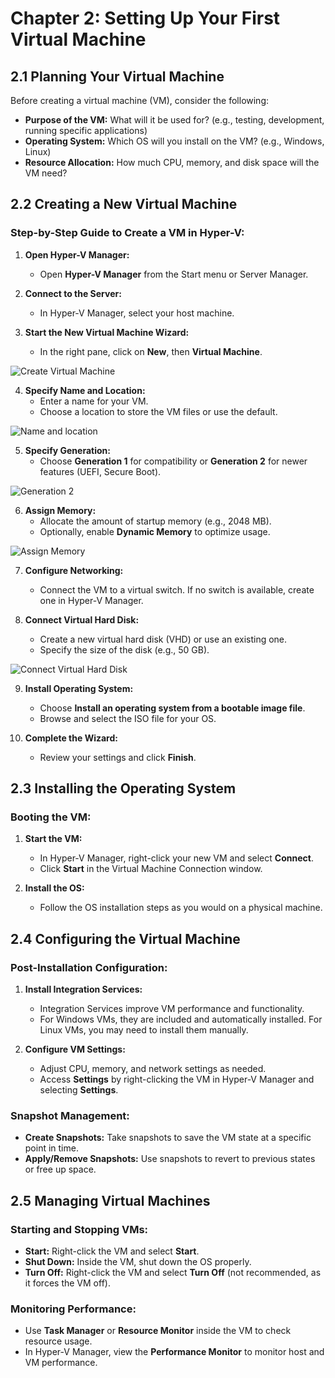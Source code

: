 # Chapter 2: Setting Up Your First Virtual Machine

## 2.1 Planning Your Virtual Machine

Before creating a virtual machine (VM), consider the following:

- **Purpose of the VM:** What will it be used for? (e.g., testing, development, running specific applications)
- **Operating System:** Which OS will you install on the VM? (e.g., Windows, Linux)
- **Resource Allocation:** How much CPU, memory, and disk space will the VM need?

## 2.2 Creating a New Virtual Machine

### Step-by-Step Guide to Create a VM in Hyper-V:

1. **Open Hyper-V Manager:**
   - Open **Hyper-V Manager** from the Start menu or Server Manager.

2. **Connect to the Server:**
   - In Hyper-V Manager, select your host machine.

3. **Start the New Virtual Machine Wizard:**
   - In the right pane, click on **New**, then **Virtual Machine**.

![Create Virtual Machine](https://mylemans.online/assets/img/Hyper-V-Guide/Chapter-2/Chapter-2-2-3.png)

4. **Specify Name and Location:**
   - Enter a name for your VM.
   - Choose a location to store the VM files or use the default.

![Name and location](https://mylemans.online/assets/img/Hyper-V-Guide/Chapter-2/Chapter-2-2-4.png)

5. **Specify Generation:**
   - Choose **Generation 1** for compatibility or **Generation 2** for newer features (UEFI, Secure Boot).

![Generation 2](https://mylemans.online/assets/img/Hyper-V-Guide/Chapter-2/Chapter-2-2-5.png)

6. **Assign Memory:**
   - Allocate the amount of startup memory (e.g., 2048 MB).
   - Optionally, enable **Dynamic Memory** to optimize usage.

![Assign Memory](https://mylemans.online/assets/img/Hyper-V-Guide/Chapter-2/Chapter-2-2-6.png)

7. **Configure Networking:**
   - Connect the VM to a virtual switch. If no switch is available, create one in Hyper-V Manager.

8. **Connect Virtual Hard Disk:**
   - Create a new virtual hard disk (VHD) or use an existing one.
   - Specify the size of the disk (e.g., 50 GB).

![Connect Virtual Hard Disk](https://mylemans.online/assets/img/Hyper-V-Guide/Chapter-2/Chapter-2-2-8.png)

9. **Install Operating System:**
   - Choose **Install an operating system from a bootable image file**.
   - Browse and select the ISO file for your OS.

10. **Complete the Wizard:**
    - Review your settings and click **Finish**.

## 2.3 Installing the Operating System

### Booting the VM:
1. **Start the VM:**
   - In Hyper-V Manager, right-click your new VM and select **Connect**.
   - Click **Start** in the Virtual Machine Connection window.

2. **Install the OS:**
   - Follow the OS installation steps as you would on a physical machine.

## 2.4 Configuring the Virtual Machine

### Post-Installation Configuration:
1. **Install Integration Services:**
   - Integration Services improve VM performance and functionality.
   - For Windows VMs, they are included and automatically installed. For Linux VMs, you may need to install them manually.

2. **Configure VM Settings:**
   - Adjust CPU, memory, and network settings as needed.
   - Access **Settings** by right-clicking the VM in Hyper-V Manager and selecting **Settings**.

### Snapshot Management:
- **Create Snapshots:** Take snapshots to save the VM state at a specific point in time.
- **Apply/Remove Snapshots:** Use snapshots to revert to previous states or free up space.

## 2.5 Managing Virtual Machines

### Starting and Stopping VMs:
- **Start:** Right-click the VM and select **Start**.
- **Shut Down:** Inside the VM, shut down the OS properly.
- **Turn Off:** Right-click the VM and select **Turn Off** (not recommended, as it forces the VM off).

### Monitoring Performance:
- Use **Task Manager** or **Resource Monitor** inside the VM to check resource usage.
- In Hyper-V Manager, view the **Performance Monitor** to monitor host and VM performance.
